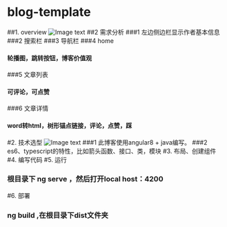 # blog-template

##1.	overview
![Image text]()
##2	需求分析
###1	左边侧边栏显示作者基本信息
###2	搜索栏
###3	导航栏
###4	home
####	轮播图，跳转按钮，博客价值观
###5	文章列表
####	可评论，可点赞
###6	文章详情
####	word转html，树形锚点链接，评论，点赞，踩
#2.	技术选型
![Image text]()
###1	此博客使用angular8 + java编写。
###2	es6、typescript的特性，比如箭头函数、接口、类，模块
#3.	布局、创建组件
#4. 编写代码
#5. 运行
### 根目录下 ng serve ，然后打开local host：4200
#6. 部署
### ng build ,在根目录下dist文件夹



